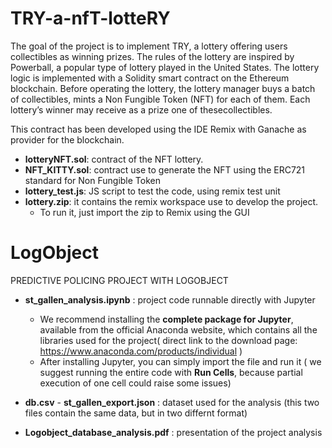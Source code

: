 # TRY-a-nfT-lotteRY
The goal of the project is to implement TRY, a lottery offering users collectibles  as winning prizes.
The rules of the lottery are inspired by Powerball, a popular  type of lottery played in the United States.
The lottery logic is implemented with a Solidity smart contract on the Ethereum blockchain.
Before  operating the lottery, the lottery manager buys a batch of collectibles, mints a Non Fungible Token (NFT) for each of them.
Each lottery’s winner may receive as a prize one of thesecollectibles.

This contract has been developed using the IDE Remix with Ganache as provider for the blockchain.

* **lotteryNFT.sol**: contract of the NFT lottery.
* **NFT_KITTY.sol**: contract use to generate the NFT using the ERC721 standard for Non Fungible Token
* **lottery_test.js**: JS script to test the code, using remix test unit
* **lottery.zip**: it contains the remix workspace use to develop the project.
  * To run it, just import the zip to Remix using the GUI



# LogObject
PREDICTIVE POLICING PROJECT WITH LOGOBJECT

* **st_gallen_analysis.ipynb** : project code runnable directly with Jupyter 
   * We recommend installing the **complete package for Jupyter**, available from the official Anaconda website, which contains all the libraries used for the project( direct link to the download page: https://www.anaconda.com/products/individual )
   * After installing Jupyter, you can simply import the file and run it ( we suggest running the entire code with **Run Cells**, because partial execution of one cell could raise some issues)
  
* **db.csv** - **st_gallen_export.json** : dataset used for the analysis
  (this two files contain the same data, but in two differnt format)
  
* **Logobject_database_analysis.pdf** : presentation of the project analysis
